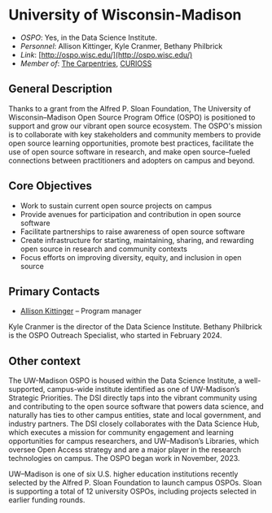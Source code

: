 # University of Wisconsin-Madison

- *OSPO*: Yes, in the Data Science Institute.
- *Personnel*: Allison Kittinger, Kyle Cranmer, Bethany Philbrick
- *Link*: [http://ospo.wisc.edu/](http://ospo.wisc.edu/)
- *Member of*: [The Carpentries](https://carpentries.org/members/), [CURIOSS](https://curioss.org/)

## General Description

Thanks to a grant from the Alfred P. Sloan Foundation, The University of Wisconsin–Madison Open Source Program Office (OSPO) is positioned to support and grow our vibrant open source ecosystem. The OSPO's mission is to collaborate with key stakeholders and community members to provide open source learning opportunities, promote best practices, facilitate the use of open source software in research, and make open source–fueled connections between practitioners and adopters on campus and beyond.

## Core Objectives

- Work to sustain current open source projects on campus
- Provide avenues for participation and contribution in open source software
- Facilitate partnerships to raise awareness of open source software
- Create infrastructure for starting, maintaining, sharing, and rewarding open source in research and community contexts
- Focus efforts on improving diversity, equity, and inclusion in open source

## Primary Contacts

- [Allison Kittinger](mailto:allison.kittinger@wisc.edu) – Program manager

Kyle Cranmer is the director of the Data Science Institute. Bethany Philbrick is the OSPO Outreach Specialist, who started in February 2024.

## Other context

The UW-Madison OSPO is housed within the Data Science Institute, a well-supported, campus-wide institute identified as one of UW-Madison’s Strategic Priorities. The DSI directly taps into the vibrant community using and contributing to the open source software that powers data science, and naturally has ties to other campus entities, state and local government, and industry partners. The DSI closely collaborates with the Data Science Hub, which executes a mission for community engagement and learning opportunities for campus researchers, and UW–Madison’s Libraries, which oversee Open Access strategy and are a major player in the research technologies on campus. The OSPO began work in November, 2023.

UW–Madison is one of six U.S. higher education institutions recently selected by the Alfred P. Sloan Foundation to launch campus OSPOs. Sloan is supporting a total of 12 university OSPOs, including projects selected in earlier funding rounds.
